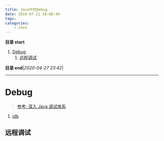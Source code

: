 ```yaml
---
title: Java中的Debug
date: 2019-07-21 18:08:40
tags: 
categories: 
    - Java
---
```


**目录 start**

1. [Debug](#debug)
    1. [远程调试](#远程调试)

**目录 end**|_2020-04-27 23:42_|
****************************************
# Debug

> [参考: 深入 Java 调试体系](https://www.ibm.com/developerworks/cn/views/java/libraryview.jsp?search_by=%E6%B7%B1%E5%85%A5%20Java%20%E8%B0%83%E8%AF%95%E4%BD%93%E7%B3%BB)  

1. [jdb](https://docs.oracle.com/javase/8/docs/technotes/tools/windows/jdb.html)

## 远程调试

